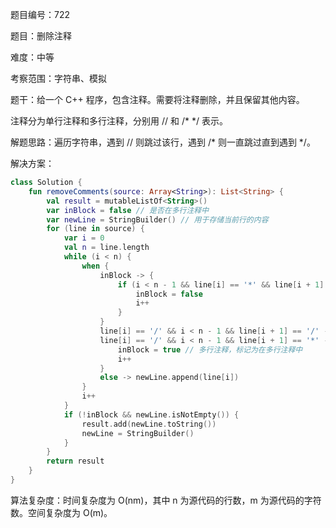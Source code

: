 题目编号：722

题目：删除注释

难度：中等

考察范围：字符串、模拟

题干：给一个 C++ 程序，包含注释。需要将注释删除，并且保留其他内容。

注释分为单行注释和多行注释，分别用 // 和 /* */ 表示。

解题思路：遍历字符串，遇到 // 则跳过该行，遇到 /* 则一直跳过直到遇到 */。

解决方案：

```kotlin
class Solution {
    fun removeComments(source: Array<String>): List<String> {
        val result = mutableListOf<String>()
        var inBlock = false // 是否在多行注释中
        var newLine = StringBuilder() // 用于存储当前行的内容
        for (line in source) {
            var i = 0
            val n = line.length
            while (i < n) {
                when {
                    inBlock -> {
                        if (i < n - 1 && line[i] == '*' && line[i + 1] == '/') {
                            inBlock = false
                            i++
                        }
                    }
                    line[i] == '/' && i < n - 1 && line[i + 1] == '/' -> break // 单行注释，跳过该行
                    line[i] == '/' && i < n - 1 && line[i + 1] == '*' -> {
                        inBlock = true // 多行注释，标记为在多行注释中
                        i++
                    }
                    else -> newLine.append(line[i])
                }
                i++
            }
            if (!inBlock && newLine.isNotEmpty()) {
                result.add(newLine.toString())
                newLine = StringBuilder()
            }
        }
        return result
    }
}
```

算法复杂度：时间复杂度为 O(nm)，其中 n 为源代码的行数，m 为源代码的字符数。空间复杂度为 O(m)。